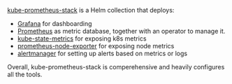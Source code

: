 [kube-prometheus-stack](https://github.com/prometheus-community/helm-charts/tree/main/charts/kube-prometheus-stack) is a Helm collection that deploys:
- [Grafana](https://grafana.com/grafana/) for dashboarding
- [Prometheus](https://prometheus.io/) as metric database, together with an operator to manage it.
- [kube-state-metrics](https://github.com/kubernetes/kube-state-metrics) for exposing k8s metrics
- [prometheus-node-exporter](https://github.com/prometheus/node_exporter) for exposing node metrics
- [alertmanager](https://github.com/prometheus/alertmanager) for setting up alerts based on metrics or logs

Overall, kube-prometheus-stack is comperehensive and heavily configures all the tools.

